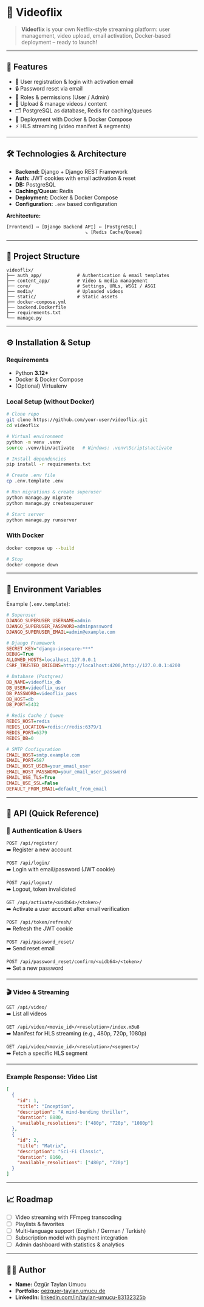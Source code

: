 # 🎥 Videoflix

> **Videoflix** is your own Netflix-style streaming platform: user management, video upload, email activation, Docker-based deployment – ready to launch!

---

## 🚀 Features

- 🔑 User registration & login with activation email  
- 🔒 Password reset via email  
- 👥 Roles & permissions (User / Admin)  
- 📂 Upload & manage videos / content  
- 🗂️ PostgreSQL as database, Redis for caching/queues  
- 🐳 Deployment with Docker & Docker Compose  
- ⚡ HLS streaming (video manifest & segments)  

---

## 🛠 Technologies & Architecture

- **Backend:** Django + Django REST Framework  
- **Auth:** JWT cookies with email activation & reset  
- **DB:** PostgreSQL  
- **Caching/Queue:** Redis  
- **Deployment:** Docker & Docker Compose  
- **Configuration:** `.env` based configuration  

**Architecture:**

```
[Frontend] ↔ [Django Backend API] ↔ [PostgreSQL]
                             ↘ [Redis Cache/Queue]
```

---

## 📂 Project Structure

```text
videoflix/
├── auth_app/             # Authentication & email templates
├── content_app/          # Video & media management
├── core/                 # Settings, URLs, WSGI / ASGI
├── media/                # Uploaded videos
├── static/               # Static assets
├── docker-compose.yml
├── backend.Dockerfile
├── requirements.txt
└── manage.py
```

---

## ⚙️ Installation & Setup

### Requirements
- Python **3.12+**  
- Docker & Docker Compose  
- (Optional) Virtualenv  

### Local Setup (without Docker)
```bash
# Clone repo
git clone https://github.com/your-user/videoflix.git
cd videoflix

# Virtual environment
python -m venv .venv
source .venv/bin/activate   # Windows: .venv\Scripts\activate

# Install dependencies
pip install -r requirements.txt

# Create .env file
cp .env.template .env

# Run migrations & create superuser
python manage.py migrate
python manage.py createsuperuser

# Start server
python manage.py runserver
```

### With Docker
```bash
docker compose up --build

# Stop
docker compose down
```

---

## 🔑 Environment Variables

Example (`.env.template`):

```ini
# Superuser
DJANGO_SUPERUSER_USERNAME=admin
DJANGO_SUPERUSER_PASSWORD=adminpassword
DJANGO_SUPERUSER_EMAIL=admin@example.com

# Django Framework
SECRET_KEY="django-insecure-***"
DEBUG=True
ALLOWED_HOSTS=localhost,127.0.0.1
CSRF_TRUSTED_ORIGINS=http://localhost:4200,http://127.0.0.1:4200

# Database (Postgres)
DB_NAME=videoflix_db
DB_USER=videoflix_user
DB_PASSWORD=videoflix_pass
DB_HOST=db
DB_PORT=5432

# Redis Cache / Queue
REDIS_HOST=redis
REDIS_LOCATION=redis://redis:6379/1
REDIS_PORT=6379
REDIS_DB=0

# SMTP Configuration
EMAIL_HOST=smtp.example.com
EMAIL_PORT=587
EMAIL_HOST_USER=your_email_user
EMAIL_HOST_PASSWORD=your_email_user_password
EMAIL_USE_TLS=True
EMAIL_USE_SSL=False
DEFAULT_FROM_EMAIL=default_from_email
```

---

## 📡 API (Quick Reference)

### 🔐 Authentication & Users

`POST /api/register/`  
➡️ Register a new account  

`POST /api/login/`  
➡️ Login with email/password (JWT cookie)  

`POST /api/logout/`  
➡️ Logout, token invalidated  

`GET /api/activate/<uidb64>/<token>/`  
➡️ Activate a user account after email verification  

`POST /api/token/refresh/`  
➡️ Refresh the JWT cookie  

`POST /api/password_reset/`  
➡️ Send reset email  

`POST /api/password_reset/confirm/<uidb64>/<token>/`  
➡️ Set a new password  

---

### 🎬 Video & Streaming

`GET /api/video/`  
➡️ List all videos  

`GET /api/video/<movie_id>/<resolution>/index.m3u8`  
➡️ Manifest for HLS streaming (e.g., 480p, 720p, 1080p)  

`GET /api/video/<movie_id>/<resolution>/<segment>/`  
➡️ Fetch a specific HLS segment  

---

### Example Response: Video List

```json
[
  {
    "id": 1,
    "title": "Inception",
    "description": "A mind-bending thriller",
    "duration": 8880,
    "available_resolutions": ["480p", "720p", "1080p"]
  },
  {
    "id": 2,
    "title": "Matrix",
    "description": "Sci-Fi Classic",
    "duration": 8160,
    "available_resolutions": ["480p", "720p"]
  }
]
```

---

## 📈 Roadmap

- [ ] Video streaming with FFmpeg transcoding  
- [ ] Playlists & favorites  
- [ ] Multi-language support (English / German / Turkish)  
- [ ] Subscription model with payment integration  
- [ ] Admin dashboard with statistics & analytics  

---

## 👨‍💻 Author

- **Name:** Özgür Taylan Umucu  
- **Portfolio:** [oezguer-taylan.umucu.de](https://oezguer-taylan.umucu.de/)  
- **LinkedIn:** [linkedin.com/in/taylan-umucu-83132325b](https://www.linkedin.com/in/taylan-umucu-83132325b)
